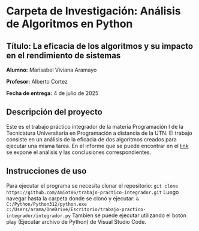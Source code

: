 # Carpeta de Investigación: Análisis de Algoritmos en Python
 
## Título: La eficacia de los algoritmos y su impacto en el rendimiento de sistemas


**Alumno:** Marisabel Viviana Aramayo 

**Profesor:** Alberto Cortez  

**Fecha de entrega:** 4 de julio de 2025

## Descripción del proyecto
Este es el trabajo práctico integrador de la materia Programación I de la Tecnicatura Universitaria en Programación a distancia de la UTN.
El trabajo consiste en un análisis de la eficacia de dos algoritmos creados para ejecutar una misma tarea. 
En el informe que se puede encontrar en el [link](https://docs.google.com/document/d/1s3E6V_lfHY-bCAVl-C9Hcra2Sdp-YUx54QZeq_FdrwY/edit?tab=t.0) se expone el análisis y las conclusiones correspondientes.

## Instrucciones de uso
Para ejecutar el programa se necesita clonar el repositorio:
`git clone https://github.com/Amiot86/trabajo-practico-integrador.git`
Luego navegar hasta la carpeta donde se clonó y ejecutar:
`& C:/Python/Python312/python.exe c:/Users/arama/OneDrive/Escritorio/trabajo-practico-integrador/integrador.py`
Tambien se puede ejecutar utilizando el botón play (Ejecutar archivo de Python) de Visual Studio Code.
